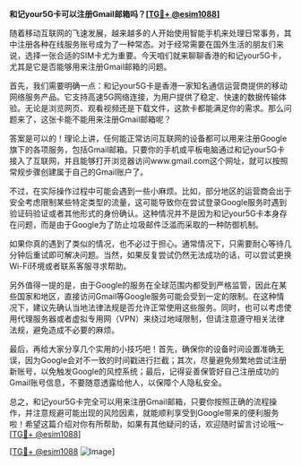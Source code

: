 **和记your5G卡可以注册Gmail邮箱吗？[[TG💪+ @esim1088](https://t.me/s/esim1088)]**

随着移动互联网的飞速发展，越来越多的人开始使用智能手机来处理日常事务，其中注册各种在线服务账号成为了一种常态。对于经常需要在国外生活的朋友们来说，选择一张合适的SIM卡尤为重要。今天咱们就来聊聊香港的和记your5G卡，尤其是它是否能够用来注册Gmail邮箱的问题。

首先，我们需要明确一点：和记your5G卡是香港一家知名通信运营商提供的移动网络服务产品。它支持高速5G网络连接，为用户提供了稳定、快速的数据传输体验。无论是浏览网页、观看视频还是下载文件，这款卡都能满足你的需求。那么问题来了，这张卡能不能用来注册Gmail邮箱呢？

答案是可以的！理论上讲，任何能正常访问互联网的设备都可以用来注册Google旗下的各项服务，包括Gmail邮箱。只要你的手机或平板电脑通过和记your5G卡接入了互联网，并且能够打开浏览器访问www.gmail.com这个网址，就可以按照常规步骤创建属于自己的Gmail账户了。

不过，在实际操作过程中可能会遇到一些小麻烦。比如，部分地区的运营商会出于安全考虑限制某些特定类型的流量，这可能导致你在尝试登录Google服务时遇到验证码验证或者其他形式的身份确认。这种情况并不是因为和记your5G卡本身存在问题，而是由于Google为了防止垃圾邮件泛滥而采取的一种防御机制。

如果你真的遇到了类似的情况，也不必过于担心。通常情况下，只需要耐心等待几分钟后重试即可解决问题。当然，如果反复尝试仍然无法成功的话，可以尝试更换Wi-Fi环境或者联系客服寻求帮助。

另外值得一提的是，由于Google的服务在全球范围内都受到严格监管，因此在某些国家和地区，直接访问Gmail等Google服务可能会受到一定的限制。在这种情况下，建议先确认当地法律法规是否允许正常使用这些服务。同时，也可以考虑使用代理服务器或者虚拟专用网（VPN）来绕过地域限制，但请注意遵守相关法律法规，避免造成不必要的麻烦。

最后，再给大家分享几个实用的小技巧吧！首先，确保你的设备时间设置准确无误，因为Google会对不一致的时间戳进行拦截；其次，尽量避免频繁地尝试注册新账号，以免触发Google的风控系统；最后，记得妥善保管好自己注册成功的Gmail账号信息，不要随意透露给他人，以保障个人隐私安全。

总之，和记your5G卡完全可以用来注册Gmail邮箱，只要你按照正确的流程操作，并注意规避可能出现的风险因素，就能顺利享受到Google带来的便利服务啦！希望这篇介绍对你有所帮助，如果有其他疑问的话，欢迎随时留言讨论哦～[[TG💪+ @esim1088](https://t.me/s/esim1088)]

[[TG💪+ @esim1088](https://t.me/s/esim1088) ![Image](https://i.postimg.cc/4NQfJmqS/Snipaste-2025-05-13-00-14-12.png)]